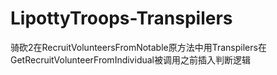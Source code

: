 # LipottyTroops-Transpilers
骑砍2在RecruitVolunteersFromNotable原方法中用Transpilers在GetRecruitVolunteerFromIndividual被调用之前插入判断逻辑
